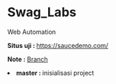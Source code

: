 # Swag_Labs
Web Automation <br>

<b> Situs uji : </b> https://saucedemo.com/ <br>

<b>Note :</b> <u>Branch</u>
<li><b>master : </b>inisialisasi project</li>